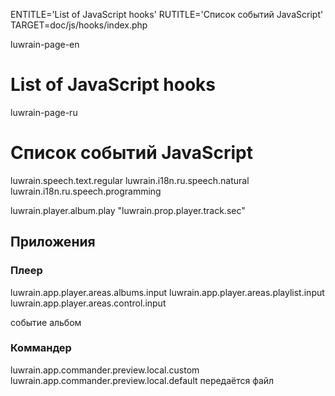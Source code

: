 
ENTITLE='List of JavaScript hooks'
RUTITLE='Список событий JavaScript'
TARGET=doc/js/hooks/index.php

luwrain-page-en

# List of JavaScript hooks

luwrain-page-ru

# Список событий JavaScript



luwrain.speech.text.regular
luwrain.i18n.ru.speech.natural
luwrain.i18n.ru.speech.programming

luwrain.player.album.play
"luwrain.prop.player.track.sec"


## Приложения
### Плеер
luwrain.app.player.areas.albums.input
luwrain.app.player.areas.playlist.input
luwrain.app.player.areas.control.input


событие
альбом

### Коммандер

luwrain.app.commander.preview.local.custom
luwrain.app.commander.preview.local.default
передаётся файл